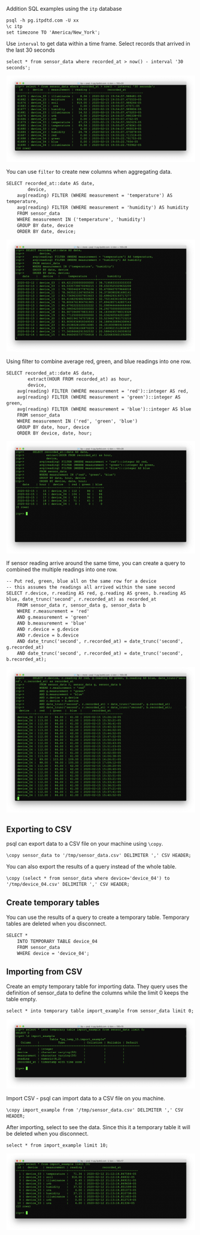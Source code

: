 Addition SQL examples using the `itp` database

    psql -h pg.itpdtd.com -U xx
    \c itp
    set timezone TO 'America/New_York';

Use `interval` to get data within a time frame. Select records that arrived in the last 30 seconds

    select * from sensor_data where recorded_at > now() - interval '30 seconds';

![sample query results for interval](img/e-interval.png)

You can use `filter` to create new columns when aggregating data. 

    SELECT recorded_at::date AS date, 
            device,
        avg(reading) FILTER (WHERE measurement = 'temperature') AS temperature,
        avg(reading) FILTER (WHERE measurement = 'humidity') AS humidity
        FROM sensor_data
        WHERE measurement IN ('temperature', 'humidity')
        GROUP BY date, device
        ORDER BY date, device;

![sample query results using filter](img/e-filter.png)

Using filter to combine average red, green, and blue readings into one row.

    SELECT recorded_at::date AS date, 
            extract(HOUR FROM recorded_at) as hour,
            device,
        avg(reading) FILTER (WHERE measurement = 'red')::integer AS red,
        avg(reading) FILTER (WHERE measurement = 'green')::integer AS green,
        avg(reading) FILTER (WHERE measurement = 'blue')::integer AS blue
        FROM sensor_data
        WHERE measurement IN ('red', 'green', 'blue')
        GROUP BY date, hour, device
        ORDER BY device, date, hour;

![sample query results using filter](img/e-filter-color.png)

If sensor reading arrive around the same time, you can create a query to combined the multiple readings into one row. 

    -- Put red, green, blue all on the same row for a device
    -- this assumes the readings all arrived within the same second
    SELECT r.device, r.reading AS red, g.reading AS green, b.reading AS blue, date_trunc('second', r.recorded_at) as recorded_at
        FROM sensor_data r, sensor_data g, sensor_data b
        WHERE r.measurement = 'red'
        AND g.measurement = 'green'
        AND b.measurement = 'blue'
        AND r.device = g.device
        AND r.device = b.device
        AND date_trunc('second', r.recorded_at) = date_trunc('second', g.recorded_at)
        AND date_trunc('second', r.recorded_at) = date_trunc('second', b.recorded_at);

![sample query results using self join](img/e-self-join.png)

## Exporting to CSV

psql can export data to a CSV file on your machine using `\copy`.

    \copy sensor_data to '/tmp/sensor_data.csv' DELIMITER ',' CSV HEADER;

You can also export the results of a query instead of the whole table.

    \copy (select * from sensor_data where device='device_04') to '/tmp/device_04.csv' DELIMITER ',' CSV HEADER;

## Create temporary tables

You can use the results of a query to create a temporary table. Temporary tables are deleted when you disconnect.

    SELECT * 
        INTO TEMPORARY TABLE device_04 
        FROM sensor_data 
        WHERE device = 'device_04';

## Importing from CSV

Create an empty temporary table for importing data. They query uses the definition of sensor_data to define the columns while the limit 0 keeps the table empty.

    select * into temporary table import_example from sensor_data limit 0;

![sample query results of imported data](img/e-create-temp-with-query.png)

Import CSV - psql can import data to a CSV file on you machine.
    
    \copy import_example from '/tmp/sensor_data.csv' DELIMITER ',' CSV HEADER;

After importing, select to see the data. Since this it a temporary table it will be deleted when you disconnect.
    
    select * from import_example limit 10;

![sample query results of imported data](img/e-query-imported.png)

